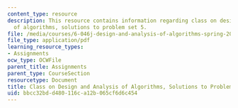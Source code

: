 ```yaml
---
content_type: resource
description: This resource contains information regarding class on design and analysis
  of algorithms, solutions to problem set 5.
file: /media/courses/6-046j-design-and-analysis-of-algorithms-spring-2015/bbcc32bdd480116ca12b065cf6d6c454_MIT6_046JS15_pset5sols.pdf
file_type: application/pdf
learning_resource_types:
- Assignments
ocw_type: OCWFile
parent_title: Assignments
parent_type: CourseSection
resourcetype: Document
title: Class on Design and Analysis of Algorithms, Solutions to Problem Set 5
uid: bbcc32bd-d480-116c-a12b-065cf6d6c454
---
```

